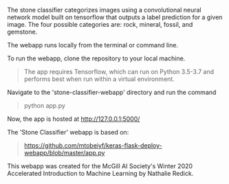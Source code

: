 The stone classifier categorizes images using a convolutional neural network model built on tensorflow that outputs a label prediction for a given image. The four possible categories are: rock, mineral, fossil, and gemstone. 

The webapp runs locally from the terminal or command line. 

To run the webapp, clone the repository to your local machine. 
>The app requires Tensorflow, which can run on Python 3.5-3.7 and performs best when run within a virtual environment. 

Navigate to the 'stone-classifier-webapp' directory and run the command 
>python app.py

Now, the app is hosted at http://127.0.0.1:5000/

The 'Stone Classifier' webapp is based on:
>https://github.com/mtobeiyf/keras-flask-deploy-webapp/blob/master/app.py 

This webapp was created for the McGill AI Society's Winter 2020 Accelerated Introduction to Machine Learning by Nathalie Redick. 

